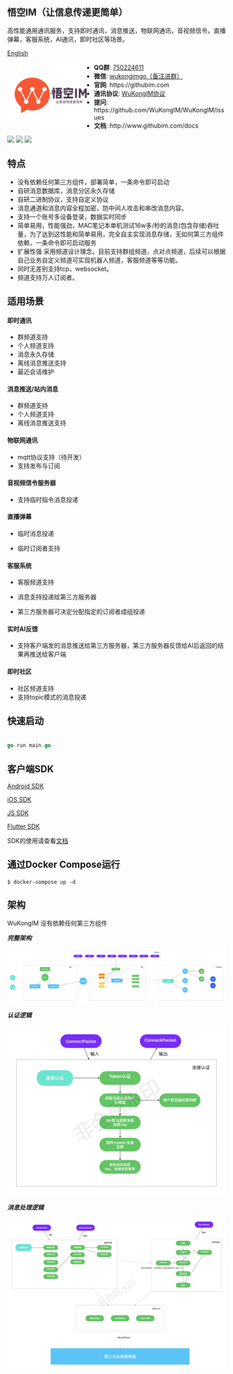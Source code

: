 ##  悟空IM（让信息传递更简单）

高性能通用通讯服务，支持即时通讯，消息推送，物联网通讯，音视频信令，直播弹幕，客服系统，AI通讯，即时社区等场景。

[English](./README_EN.md)

<p align="center">
<img align="left" width="200" src="./docs/logo.png">
<ul>
<li><strong>QQ群</strong>: <a href="#">750224611</a></li>
<li><strong>微信</strong>: <a href="#">wukongimgo（备注进群）</a></li>
<li><strong>官网</strong>: https://githubim.com</li>
<li><strong>通讯协议</strong>: <a href="./docs/protocol.md">WuKongIM协议</a></li>
<li><strong>提问</strong>: https://github.com/WuKongIM/WuKongIM/issues</li>
<li><strong>文档</strong>: http://www.githubim.com/docs</li>
</ul>
</p>

[![](https://img.shields.io/github/license/WuKongIM/WuKongIM?color=yellow&style=flat-square)](./LICENSE)
[![](https://img.shields.io/badge/go-%3E%3D1.17-30dff3?style=flat-square&logo=go)](https://github.com/WuKongIM/WuKongIM)
[![](https://img.shields.io/badge/go%20report-A+-brightgreen.svg?style=flat)](https://goreportcard.com/report/github.com/WuKongIM/WuKongIM)

## 特点

* 没有依赖任何第三方组件，部署简单，一条命令即可启动
* 自研消息数据库，消息分区永久存储
* 自研二进制协议，支持自定义协议
* 消息通道和消息内容全程加密，防中间人攻击和串改消息内容。
* 支持一个账号多设备登录，数据实时同步
* 简单易用，性能强劲，MAC笔记本单机测试16w多/秒的消息(包含存储)吞吐量，为了达到这性能和简单易用，完全自主实现消息存储，无如何第三方组件依赖，一条命令即可启动服务
* 扩展性强 采用频道设计理念，目前支持群组频道，点对点频道，后续可以根据自己业务自定义频道可实现机器人频道，客服频道等等功能。
* 同时无差别支持tcp，websocket。
* 频道支持万人订阅者。


## 适用场景

#### 即时通讯

* 群频道支持
* 个人频道支持
* 消息永久存储
* 离线消息推送支持
* 最近会话维护

#### 消息推送/站内消息

* 群频道支持
* 个人频道支持
* 离线消息推送支持

#### 物联网通讯

* mqtt协议支持（待开发）
* 支持发布与订阅

#### 音视频信令服务器

* 支持临时指令消息投递

#### 直播弹幕

* 临时消息投递

* 临时订阅者支持

#### 客服系统

* 客服频道支持

* 消息支持投递给第三方服务器

* 第三方服务器可决定分配指定的订阅者成组投递

#### 实时AI反馈

* 支持客户端发的消息推送给第三方服务器，第三方服务器反馈给AI后返回的结果再推送给客户端

#### 即时社区

* 社区频道支持
* 支持topic模式的消息投递


## 快速启动

```go 

go run main.go

```

## 客户端SDK

[Android SDK](https://github.com/WuKongIM/WuKongIMAndroidSDK.git)

[iOS SDK](https://github.com/WuKongIM/WuKongIMiOSSDK.git)

[JS SDK](https://github.com/WuKongIM/WuKongIMJSSDK.git)

[Flutter SDK](https://github.com/WuKongIM/WuKongIMFlutterSDK.git)

SDK的使用请查看[文档](http://www.githubim.com/docs)

## 通过Docker Compose运行

```
$ docker-compose up -d
```

## 架构

WuKongIM 没有依赖任何第三方组件

***完整架构***

<img src="./docs/architecture/architecture.png" alt="Architecture"/>

***认证逻辑***

<img src="./docs/architecture/auth.png" alt="Architecture"/>

***消息处理逻辑***

<img src="./docs/architecture/processmsg.png" alt="Architecture"/>

